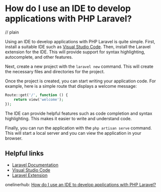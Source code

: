 # How do I use an IDE to develop applications with PHP Laravel?
// plain

Using an IDE to develop applications with PHP Laravel is quite simple. First, install a suitable IDE such as [Visual Studio Code](https://code.visualstudio.com/). Then, install the Laravel extension for the IDE. This will provide support for syntax highlighting, autocomplete, and other features.

Next, create a new project with the `laravel new` command. This will create the necessary files and directories for the project.

Once the project is created, you can start writing your application code. For example, here is a simple route that displays a welcome message:

```php
Route::get('/', function () {
    return view('welcome');
});
```

The IDE can provide helpful features such as code completion and syntax highlighting. This makes it easier to write and understand code.

Finally, you can run the application with the `php artisan serve` command. This will start a local server and you can view the application in your browser.

## Helpful links

- [Laravel Documentation](https://laravel.com/docs/)
- [Visual Studio Code](https://code.visualstudio.com/)
- [Laravel Extension](https://marketplace.visualstudio.com/items?itemName=onecentlin.laravel-extension-pack)

onelinerhub: [How do I use an IDE to develop applications with PHP Laravel?](https://onelinerhub.com/php-laravel/how-do-i-use-an-ide-to-develop-applications-with-php-laravel)